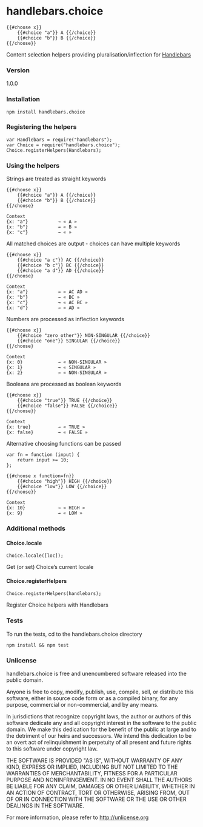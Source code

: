 # handlebars.choice

    {{#choose x}}
        {{#choice "a"}} A {{/choice}}
        {{#choice "b"}} B {{/choice}}
    {{/choose}}

Content selection helpers providing pluralisation/inflection for [Handlebars](http://handlebarsjs.com)

### Version

1.0.0

### Installation

    npm install handlebars.choice

### Registering the helpers

    var Handlebars = require("handlebars");
    var Choice = require("handlebars.choice");
    Choice.registerHelpers(Handlebars);

### Using the helpers

Strings are treated as straight keywords

    {{#choose x}}
        {{#choice "a"}} A {{/choice}}
        {{#choice "b"}} B {{/choice}}
    {{/choose}
    
    Context
    {x: "a"}           → « A »
    {x: "b"}           → « B »
    {x: "c"}           → « »

All matched choices are output - choices can have multiple keywords

    {{#choose x}}
        {{#choice "a c"}} AC {{/choice}}
        {{#choice "b c"}} BC {{/choice}}
        {{#choice "a d"}} AD {{/choice}}
    {{/choose}
    
    Context
    {x: "a"}           → « AC AD »
    {x: "b"}           → « BC »
    {x: "c"}           → « AC BC »
    {x: "d"}           → « AD »

Numbers are processed as inflection keywords

    {{#choose x}}
        {{#choice "zero other"}} NON-SINGULAR {{/choice}}
        {{#choice "one"}} SINGULAR {{/choice}}
    {{/choose}
    
    Context
    {x: 0}             → « NON-SINGULAR »
    {x: 1}             → « SINGULAR »
    {x: 2}             → « NON-SINGULAR »

Booleans are processed as boolean keywords

    {{#choose x}}
        {{#choice "true"}} TRUE {{/choice}}
        {{#choice "false"}} FALSE {{/choice}}
    {{/choose}}
    
    Context
    {x: true}          → « TRUE »
    {x: false}         → « FALSE »

    
Alternative choosing functions can be passed

    var fn = function (input) {
        return input >= 10;
    };
    
    {{#choose x function=fn}}
        {{#choice "high"}} HIGH {{/choice}}
        {{#choice "low"}} LOW {{/choice}}
    {{/choose}}
    
    Context
    {x: 10}            → « HIGH »
    {x: 9}             → « LOW »

### Additional methods

#### Choice.locale

    Choice.locale([loc]);

Get (or set) Choice’s current locale

#### Choice.registerHelpers

    Choice.registerHelpers(handlebars);

Register Choice helpers with Handlebars

### Tests

To run the tests, cd to the handlebars.choice directory

    npm install && npm test

### Unlicense

handlebars.choice is free and unencumbered software released into the public domain.

Anyone is free to copy, modify, publish, use, compile, sell, or distribute this software, either in source code form or as a compiled binary, for any purpose, commercial or non-commercial, and by any means.

In jurisdictions that recognize copyright laws, the author or authors of this software dedicate any and all copyright interest in the software to the public domain. We make this dedication for the benefit of the public at large and to the detriment of our heirs and successors. We intend this dedication to be an overt act of relinquishment in perpetuity of all present and future rights to this software under copyright law.

THE SOFTWARE IS PROVIDED "AS IS", WITHOUT WARRANTY OF ANY KIND, EXPRESS OR IMPLIED, INCLUDING BUT NOT LIMITED TO THE WARRANTIES OF MERCHANTABILITY, FITNESS FOR A PARTICULAR PURPOSE AND NONINFRINGEMENT. IN NO EVENT SHALL THE AUTHORS BE LIABLE FOR ANY CLAIM, DAMAGES OR OTHER LIABILITY, WHETHER IN AN ACTION OF CONTRACT, TORT OR OTHERWISE, ARISING FROM, OUT OF OR IN CONNECTION WITH THE SOFTWARE OR THE USE OR OTHER DEALINGS IN THE SOFTWARE.

For more information, please refer to http://unlicense.org